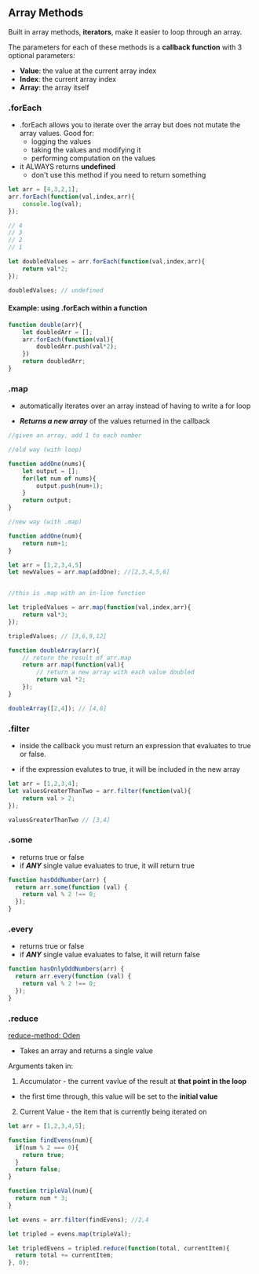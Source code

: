 ## Array Methods
Built in array methods, **iterators**, make it easier to loop through an array.

The parameters for each of these methods is a **callback function** with 3 optional parameters:

- **Value**: the value at the current array index
- **Index**: the current array index
- **Array**: the array itself

### .forEach

- .forEach allows you to iterate over the array but does not mutate the array values. Good for:
    - logging the values
    - taking the values and modifying it
    - performing computation on the values
- it ALWAYS returns **undefined**
    - don't use this method if you need to return something

```js
let arr = [4,3,2,1];
arr.forEach(function(val,index,arr){
    console.log(val);
});

// 4
// 3
// 2
// 1

let doubledValues = arr.forEach(function(val,index,arr){
    return val*2;
});

doubledValues; // undefined
```

#### Example: using .forEach within a function

```js
function double(arr){
    let doubledArr = [];
    arr.forEach(function(val){
        doubledArr.push(val*2);
    })
    return doubledArr;
}
```

### .map
- automatically iterates over an array instead of having to write a for loop

- ***Returns a new array*** of the values returned in the callback

```js
//given an array, add 1 to each number

//old way (with loop)

function addOne(nums){
    let output = [];
    for(let num of nums){
        output.push(num+1);
    }
    return output;
}

//new way (with .map)

function addOne(num){
    return num+1;
}

let arr = [1,2,3,4,5]
let newValues = arr.map(addOne); //[2,3,4,5,6]


```

```js

//this is .map with an in-line function

let tripledValues = arr.map(function(val,index,arr){
    return val*3;
});

tripledValues; // [3,6,9,12]
```

```js
function doubleArray(arr){
    // return the result of arr.map
    return arr.map(function(val){
        // return a new array with each value doubled
        return val *2;
    });
}

doubleArray([2,4]); // [4,8]
```

### .filter

-  inside the callback you must return an expression that evaluates to true or false.

- if the expression evalutes to true, it will be included in the new array

```js
let arr = [1,2,3,4];
let valuesGreaterThanTwo = arr.filter(function(val){
    return val > 2;
});

valuesGreaterThanTwo // [3,4]
```

### .some

- returns true or false
- if ***ANY***  single value evaluates to true, it will return true

```js
function hasOddNumber(arr) {
  return arr.some(function (val) {
    return val % 2 !== 0;
  });
}
```

### .every

- returns true or false
- if ***ANY***  single value evaluates to false, it will return false

```js
function hasOnlyOddNumbers(arr) {
  return arr.every(function (val) {
    return val % 2 !== 0;
  });
}
```

### .reduce
[reduce-method: Oden](https://www.theodinproject.com/lessons/foundations-object-basics#intermediateadvanced-array-magic)

- Takes an array and returns a single value

Arguments taken in:
1. Accumulator - the current vavlue of the result at **that point in the loop**
- the first time through, this value will be set to the **initial value**
2. Current Value - the item that is currently being iterated on

```js
let arr = [1,2,3,4,5];

function findEvens(num){
  if(num % 2 === 0){
    return true;
  }
  return false;
}

function tripleVal(num){
  return num * 3;
}

let evens = arr.filter(findEvens); //2,4

let tripled = evens.map(tripleVal);

let tripledEvens = tripled.reduce(function(total, currentItem){
  return total += currentItem;
}, 0);

```